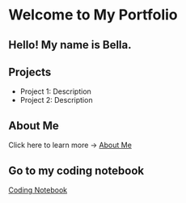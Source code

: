 # Welcome to My Portfolio 
## Hello! My name is Bella.

## Projects
- Project 1: Description
- Project 2: Description

## About Me
Click here to learn more → [About Me](about.md)

## Go to my coding notebook
[Coding Notebook](notebook.md)
